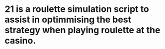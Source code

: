 # 21 is a roulette simulation script to assist in optimmising the best strategy when playing roulette at the casino.
